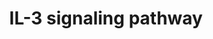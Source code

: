 ---
annotations:
- id: PW:0000968
  parent: signaling pathway
  type: Pathway Ontology
  value: interleukin-3 signaling pathway
authors:
- A.Pandey
- MaintBot
- Christine Chichester
- Eweitz
- Egonw
citedin:
- link: PMC9080156
  title: Small RNA sequencing and bioinformatics analysis of RAW264.7-derived exosomes
    after Mycobacterium Bovis Bacillus Calmette-Guérin infection (2022)
- link: PMC3030602
  title: 'MicroRNAs Profiling in Murine Models of Acute and Chronic Asthma: A Relationship
    with mRNAs Targets (2011)'
- link: 10.1038/mtm.2014.7
  title: Proteomic profiling of salivary gland after nonviral gene transfer mediated
    by conventional plasmids and minicircles (2014)
- link: 10.3390/nu17050757
  title: Isoschaftoside in Fig Leaf Tea Alleviates Nonalcoholic Fatty Liver Disease
    in Mice via the Regulation of Macrophage Polarity (2025)
- link: 10.1016/j.forsciint.2016.06.027
  title: Simultaneous time course analysis of multiple markers based on DNA microarray
    in incised wound in skeletal muscle for wound aging (2016)
- link: 10.1016/j.molmet.2025.102197
  title: An epigenome atlas of mouse adipocytes (2025)
communities: []
description: 'Interleukin-3 belongs to a family of cytokines, which includes IL-5
  and GM-CSF. It signals through a receptor complex comprising of an IL-3 specific
  IL-3 receptor alpha subunit (IL3RA) and a common beta chain, which is shared between
  all members of this cytokine family. Binding of IL-3 to IL3RA recruits the beta
  chain to the complex, which activates the JAK/STAT, MAPK and PI 3-kinase signaling
  modules.  Source: NetPath http://www.netpath.org/pathways?path_id=NetPath_15'
last-edited: 2025-07-20
ndex: null
organisms:
- Mus musculus
redirect_from:
- /index.php/Pathway:WP373
- /instance/WP373
- /instance/WP373_r140020
revision: r140020
schema-jsonld:
- '@context': https://schema.org/
  '@id': https://wikipathways.github.io/pathways/WP373.html
  '@type': Dataset
  creator:
    '@type': Organization
    name: WikiPathways
  description: 'Interleukin-3 belongs to a family of cytokines, which includes IL-5
    and GM-CSF. It signals through a receptor complex comprising of an IL-3 specific
    IL-3 receptor alpha subunit (IL3RA) and a common beta chain, which is shared between
    all members of this cytokine family. Binding of IL-3 to IL3RA recruits the beta
    chain to the complex, which activates the JAK/STAT, MAPK and PI 3-kinase signaling
    modules.  Source: NetPath http://www.netpath.org/pathways?path_id=NetPath_15'
  keywords:
  - ATF1
  - Akt1
  - Atf2
  - Bad
  - Bax
  - Bcl2
  - Bcl2l1
  - Bcl2l11
  - Birc5
  - Bmx
  - CDC42
  - CSF2RB
  - Cbl
  - Chek1
  - Cish
  - Creb1
  - Crk
  - Crkl
  - Dnm1
  - Fcer2a
  - Fes
  - Foxo1
  - Fyn
  - Gab1
  - Gab2
  - Gata1
  - Gata2
  - Gm2423
  - Gnb2l1
  - Grb2
  - Gsk3a
  - Gsk3b
  - Hck
  - Hras1
  - Hspb1
  - IL3
  - Id1
  - Il3ra
  - Inpp5d
  - Jak1
  - Jak2
  - Kcnip3
  - Kras
  - Lck
  - Lyn
  - Map2k1
  - Mapk1
  - Mapk14
  - Mapk3
  - Mapk7
  - Mapk8
  - Mapk9
  - Mapkapk2
  - Matk
  - Mmp2
  - Mmp9
  - Mras
  - Nfkb1
  - Pak1
  - Pik3ca
  - Pik3cd
  - Pik3r1
  - Pik3r2
  - Ppp2ca
  - Prkaca
  - Prkca
  - Prkcb
  - Ptk2
  - Ptpn11
  - Ptpn6
  - Pxn
  - Rac1
  - Rac2
  - Raf1
  - Rap1a
  - Rapgef1
  - Rara
  - Rps6kb2
  - Rxra
  - SOCS2
  - Selp
  - Sfpi1
  - Shc1
  - Slc2a1
  - Socs3
  - Sos1
  - Src
  - Stat1
  - Stat3
  - Stat5a
  - Stat5b
  - Stat6
  - Syk
  - Tec
  - Tnfrsf1b
  - Tyk2
  - Vav1
  - Vcl
  - Ywhab
  - Ywhaz
  license: CC0
  name: IL-3 signaling pathway
seo: CreativeWork
title: IL-3 signaling pathway
wpid: WP373
---